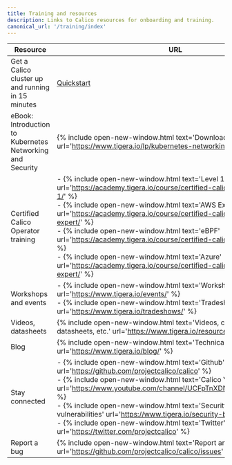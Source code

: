 ```yaml
---
title: Training and resources
description: Links to Calico resources for onboarding and training.
canonical_url: '/training/index'
---
```


| Resource                                                  | URL                                                          |
| --------------------------------------------------------- | ------------------------------------------------------------ |
| Get a Calico cluster up and running in 15 minutes         | [Quickstart]({{site.baseurl}}/getting-started/kubernetes/quickstart) |
| eBook: Introduction to Kubernetes Networking and Security | {% include open-new-window.html text='Download ebook' url='https://www.tigera.io/lp/kubernetes-networking-ebook/' %} |
| Certified Calico Operator training                        | - {% include open-new-window.html text='Level 1' url='https://academy.tigera.io/course/certified-calico-operator-level-1/' %}<br/>- {% include open-new-window.html text='AWS Expert' url='https://academy.tigera.io/course/certified-calico-operator-aws-expert/' %}<br/>- {% include open-new-window.html text='eBPF' url='https://academy.tigera.io/course/certified-calico-operator-ebpf/' %}<br/>- {% include open-new-window.html text='Azure' url='https://academy.tigera.io/course/certified-calico-operator-azure-expert/' %} |
| Workshops and events                                      | - {% include open-new-window.html text='Workshops and events' url='https://www.tigera.io/events/' %}<br />- {% include open-new-window.html text='Tradeshows'  url='https://www.tigera.io/tradeshows/' %} |
| Videos, datasheets                                        | {% include open-new-window.html text='Videos, case studies, datasheets, etc.' url='https://www.tigera.io/resources/' %} |
| Blog                                                      | {% include open-new-window.html text='Technical blog' url='https://www.tigera.io/blog/' %} |
| Stay connected                                            | - {% include open-new-window.html text='Github' url='https://github.com/projectcalico/calico' %}<br/>- {% include open-new-window.html text='Calico YouTube channel' url='https://www.youtube.com/channel/UCFpTnXDNcBoXI4gqCDmegFA' %}<br/>- {% include open-new-window.html text='Security bulletin of vulnerabilities' url='https://www.tigera.io/security-bulletins/' %}<br/>- {% include open-new-window.html text='Twitter' url='https://twitter.com/projectcalico' %} |
| Report a bug                                              | {% include open-new-window.html text='Report an issue' url='https://github.com/projectcalico/calico/issues' %} |
